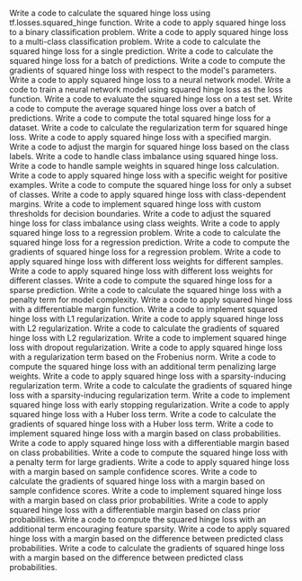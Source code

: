 Write a code to calculate the squared hinge loss using tf.losses.squared_hinge function.
Write a code to apply squared hinge loss to a binary classification problem.
Write a code to apply squared hinge loss to a multi-class classification problem.
Write a code to calculate the squared hinge loss for a single prediction.
Write a code to calculate the squared hinge loss for a batch of predictions.
Write a code to compute the gradients of squared hinge loss with respect to the model's parameters.
Write a code to apply squared hinge loss to a neural network model.
Write a code to train a neural network model using squared hinge loss as the loss function.
Write a code to evaluate the squared hinge loss on a test set.
Write a code to compute the average squared hinge loss over a batch of predictions.
Write a code to compute the total squared hinge loss for a dataset.
Write a code to calculate the regularization term for squared hinge loss.
Write a code to apply squared hinge loss with a specified margin.
Write a code to adjust the margin for squared hinge loss based on the class labels.
Write a code to handle class imbalance using squared hinge loss.
Write a code to handle sample weights in squared hinge loss calculation.
Write a code to apply squared hinge loss with a specific weight for positive examples.
Write a code to compute the squared hinge loss for only a subset of classes.
Write a code to apply squared hinge loss with class-dependent margins.
Write a code to implement squared hinge loss with custom thresholds for decision boundaries.
Write a code to adjust the squared hinge loss for class imbalance using class weights.
Write a code to apply squared hinge loss to a regression problem.
Write a code to calculate the squared hinge loss for a regression prediction.
Write a code to compute the gradients of squared hinge loss for a regression problem.
Write a code to apply squared hinge loss with different loss weights for different samples.
Write a code to apply squared hinge loss with different loss weights for different classes.
Write a code to compute the squared hinge loss for a sparse prediction.
Write a code to calculate the squared hinge loss with a penalty term for model complexity.
Write a code to apply squared hinge loss with a differentiable margin function.
Write a code to implement squared hinge loss with L1 regularization.
Write a code to apply squared hinge loss with L2 regularization.
Write a code to calculate the gradients of squared hinge loss with L2 regularization.
Write a code to implement squared hinge loss with dropout regularization.
Write a code to apply squared hinge loss with a regularization term based on the Frobenius norm.
Write a code to compute the squared hinge loss with an additional term penalizing large weights.
Write a code to apply squared hinge loss with a sparsity-inducing regularization term.
Write a code to calculate the gradients of squared hinge loss with a sparsity-inducing regularization term.
Write a code to implement squared hinge loss with early stopping regularization.
Write a code to apply squared hinge loss with a Huber loss term.
Write a code to calculate the gradients of squared hinge loss with a Huber loss term.
Write a code to implement squared hinge loss with a margin based on class probabilities.
Write a code to apply squared hinge loss with a differentiable margin based on class probabilities.
Write a code to compute the squared hinge loss with a penalty term for large gradients.
Write a code to apply squared hinge loss with a margin based on sample confidence scores.
Write a code to calculate the gradients of squared hinge loss with a margin based on sample confidence scores.
Write a code to implement squared hinge loss with a margin based on class prior probabilities.
Write a code to apply squared hinge loss with a differentiable margin based on class prior probabilities.
Write a code to compute the squared hinge loss with an additional term encouraging feature sparsity.
Write a code to apply squared hinge loss with a margin based on the difference between predicted class probabilities.
Write a code to calculate the gradients of squared hinge loss with a margin based on the difference between predicted class probabilities.